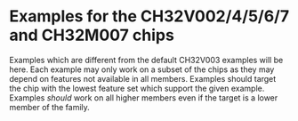 # Examples for the CH32V002/4/5/6/7 and CH32M007 chips

Examples which are different from the default CH32V003 examples will be here.  Each example may only work on a subset of the chips as they may depend on features not available in all members.  Examples should target the chip with the lowest feature set which support the given example.  Examples *should* work on all higher members even if the target is a lower member of the family.

